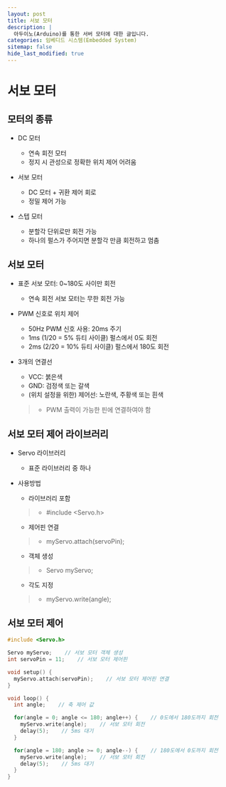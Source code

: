 ```yaml
---
layout: post
title: 서보 모터
description: |
  아두이노(Arduino)를 통한 서버 모터에 대한 글입니다.
categories: 임베디드 시스템(Embedded System)
sitemap: false
hide_last_modified: true
---
```


# 서보 모터

## 모터의 종류

- DC 모터
  - 연속 회전 모터
  - 정지 시 관성으로 정확한 위치 제어 어려움

- 서보 모터
  - DC 모터 + 귀환 제어 회로
  - 정밀 제어 가능

- 스텝 모터
  - 분할각 단위로만 회전 가능
  - 하나의 펄스가 주어지면 분할각 만큼 회전하고 멈춤

## 서보 모터

- 표준 서보 모터: 0~180도 사이만 회전
  - 연속 회전 서보 모터는 무한 회전 가능

- PWM 신호로 위치 제어
  - 50Hz PWM 신호 사용: 20ms 주기
  - 1ms (1/20 = 5% 듀티 사이클) 펄스에서 0도 회전
  - 2ms (2/20 = 10% 듀티 사이클) 펄스에서 180도 회전

- 3개의 연결선
  - VCC: 붉은색
  - GND: 검정색 또는 갈색
  - (위치 설정을 위한) 제어선: 노란색, 주황색 또는 흰색
  > - PWM 출력이 가능한 핀에 연결하여야 함

## 서보 모터 제어 라이브러리

- Servo 라이브러리
  - 표준 라이브러리 중 하나

- 사용방법
  - 라이브러리 포함
  > - #include \<Servo.h>

  - 제어핀 연결
  > - myServo.attach(servoPin);

  - 객체 생성
  > - Servo myServo;

  - 각도 지정
  > - myServo.write(angle);

## 서보 모터 제어

~~~cpp
#include <Servo.h>

Servo myServo;    // 서보 모터 객체 생성
int servoPin = 11;    // 서보 모터 제어핀

void setup() {
  myServo.attach(servoPin);    // 서보 모터 제어핀 연결
}

void loop() {
  int angle;    // 축 제어 값

  for(angle = 0; angle <= 180; angle++) {    // 0도에서 180도까지 회전
    myServo.write(angle);    // 서보 모터 회전
    delay(5);    // 5ms 대기
  }

  for(angle = 180; angle >= 0; angle--) {    // 180도에서 0도까지 회전
    myServo.write(angle);    // 서보 모터 회전
    delay(5);    // 5ms 대기
  }
}
~~~
